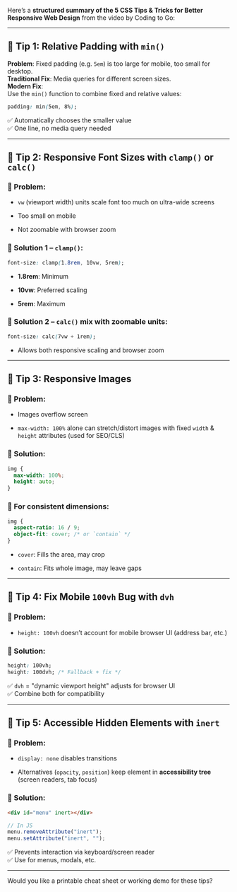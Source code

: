 Here’s a **structured summary of the 5 CSS Tips & Tricks for Better Responsive Web Design** from the video by Coding to Go:

---

## 🔹 Tip 1: **Relative Padding with `min()`**

**Problem**: Fixed padding (e.g. `5em`) is too large for mobile, too small for desktop.  
**Traditional Fix**: Media queries for different screen sizes.  
**Modern Fix**:  
Use the `min()` function to combine fixed and relative values:

```css
padding: min(5em, 8%);
```

✅ Automatically chooses the smaller value  
✅ One line, no media query needed

---

## 🔹 Tip 2: **Responsive Font Sizes with `clamp()` or `calc()`**

### 🔸 Problem:

- `vw` (viewport width) units scale font too much on ultra-wide screens
    
- Too small on mobile
    
- Not zoomable with browser zoom
    

### 🔸 Solution 1 – `clamp()`:

```css
font-size: clamp(1.8rem, 10vw, 5rem);
```

- **1.8rem**: Minimum
    
- **10vw**: Preferred scaling
    
- **5rem**: Maximum
    

### 🔸 Solution 2 – `calc()` mix with zoomable units:

```css
font-size: calc(7vw + 1rem);
```

- Allows both responsive scaling and browser zoom
    

---

## 🔹 Tip 3: **Responsive Images**

### 🔸 Problem:

- Images overflow screen
    
- `max-width: 100%` alone can stretch/distort images with fixed `width` & `height` attributes (used for SEO/CLS)
    

### 🔸 Solution:

```css
img {
  max-width: 100%;
  height: auto;
}
```

### 🔸 For consistent dimensions:

```css
img {
  aspect-ratio: 16 / 9;
  object-fit: cover; /* or `contain` */
}
```

- `cover`: Fills the area, may crop
    
- `contain`: Fits whole image, may leave gaps
    

---

## 🔹 Tip 4: **Fix Mobile `100vh` Bug with `dvh`**

### 🔸 Problem:

- `height: 100vh` doesn’t account for mobile browser UI (address bar, etc.)
    

### 🔸 Solution:

```css
height: 100vh;
height: 100dvh; /* Fallback + fix */
```

✅ `dvh` = "dynamic viewport height" adjusts for browser UI  
✅ Combine both for compatibility

---

## 🔹 Tip 5: **Accessible Hidden Elements with `inert`**

### 🔸 Problem:

- `display: none` disables transitions
    
- Alternatives (`opacity`, `position`) keep element in **accessibility tree** (screen readers, tab focus)
    

### 🔸 Solution:

```html
<div id="menu" inert></div>
```

```js
// In JS
menu.removeAttribute("inert");
menu.setAttribute("inert", "");
```

✅ Prevents interaction via keyboard/screen reader  
✅ Use for menus, modals, etc.

---

Would you like a printable cheat sheet or working demo for these tips?